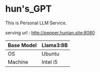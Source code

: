 # hun's_GPT

This is Personal LLM Service.

serving url : <a>http://pepper.hunian.site:8080</a>

| Base Model | Llama3:8B |
| --- | --- |
| OS | Ubuntu |
| Machine | Intel i5 |

